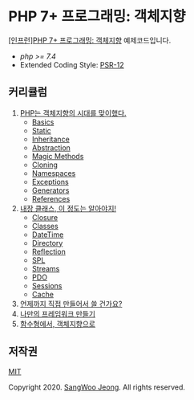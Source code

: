 # PHP 7+ 프로그래밍: 객체지향

[[인프런]PHP 7+ 프로그래밍: 객체지향](https://www.inflearn.com/course/php7-oop) 예제코드입니다.

* *php >= 7.4*
* Extended Coding Style: [PSR-12](https://www.php-fig.org/psr/psr-12/)

## 커리큘럼

1. [PHP는 객체지향의 시대를 맞이했다.](http://docs.php.net/manual/en/langref.php)
    * [Basics](https://github.com/php-courses-inflearn/php7-oop/tree/main/ch1/Basics)
    * [Static](https://github.com/php-courses-inflearn/php7-oop/tree/main/ch1/Static)
    * [Inheritance](https://github.com/php-courses-inflearn/php7-oop/tree/main/ch1/Inheritance)
    * [Abstraction](https://github.com/php-courses-inflearn/php7-oop/tree/main/ch1/Abstraction)
    * [Magic Methods](https://github.com/php-courses-inflearn/php7-oop/tree/main/ch1/MagicMethods)
    * [Cloning](https://github.com/php-courses-inflearn/php7-oop/tree/main/ch1/Cloning)
    * [Namespaces](https://github.com/php-courses-inflearn/php7-oop/tree/main/ch1/Namespaces)
    * [Exceptions](https://github.com/php-courses-inflearn/php7-oop/tree/main/ch1/Exceptions)
    * [Generators](https://github.com/php-courses-inflearn/php7-oop/tree/main/ch1/Generators)
    * [References](https://github.com/php-courses-inflearn/php7-oop/tree/main/ch1/References)
2. [내장 클래스, 이 정도는 알아야지!](http://docs.php.net/manual/en/extensions.membership.php)
    * [Closure](https://github.com/php-courses-inflearn/php7-oop/tree/main/ch2/Closure)
    * [Classes](https://github.com/php-courses-inflearn/php7-oop/tree/main/ch2/Classes)
    * [DateTime](https://github.com/php-courses-inflearn/php7-oop/tree/main/ch2/DateTime)
    * [Directory](https://github.com/php-courses-inflearn/php7-oop/tree/main/ch2/Directory)
    * [Reflection](https://github.com/php-courses-inflearn/php7-oop/tree/main/ch2/Reflection)
    * [SPL](https://github.com/php-courses-inflearn/php7-oop/tree/main/ch2/SPL)
    * [Streams](https://github.com/php-courses-inflearn/php7-oop/tree/main/ch2/Streams)
    * [PDO](https://github.com/php-courses-inflearn/php7-oop/tree/main/ch2/PDO)
    * [Sessions](https://github.com/php-courses-inflearn/php7-oop/tree/main/ch2/Sessions)
    * [Cache](https://github.com/php-courses-inflearn/php7-oop/tree/main/ch2/Cache)
4. [언제까지 직접 만들어서 쓸 건가요?](https://github.com/php-courses-inflearn/php7-oop/tree/main/ch4)
5. [나만의 프레임워크 만들기](https://github.com/php-courses-inflearn/php7-oop/tree/main/ch5)
6. [함수형에서, 객체지향으로](https://github.com/php-courses-inflearn/php7-oop/tree/main/ch6)

## 저작권

[MIT](https://github.com/php-courses-inflearn/php7-oop/blob/main/LICENSE)

Copyright 2020. [SangWoo Jeong](https://github.com/pronist). All rights reserved.
